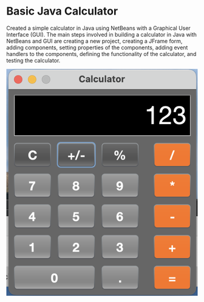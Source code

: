 # Basic Java Calculator

 Created a simple calculator in Java using NetBeans with a Graphical User Interface (GUI).
 The main steps involved in building a calculator in Java with NetBeans and GUI are creating a new project, creating a JFrame form, adding components, setting properties of the components, adding event handlers to the components, defining the functionality of the calculator, and testing the calculator.
 
 <p align="center"> <img src="https://github.com/Octas89/JavaCalculator/blob/master/Calculator%20Screenshot.png?raw=true">
 </p>

